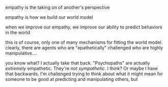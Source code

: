 empathy is the taking on of another's perspective

empathy is how we build our world model

when we improve our empathy, we improve our ability to predict behaviors in the world

this is of course, only one of many mechanisms for fitting the world model. clearly, there are agents who are "epathetically" challenged who are highly manipulative....

you know what? I actually take that back. "Psychopaths" are actually *extremely* empathetic. They're not *sympathetic*. I think? Or maybe I have that backwards. I'm challenged trying to think about what it might mean for someone to be good at predicting and manipulating others, but 